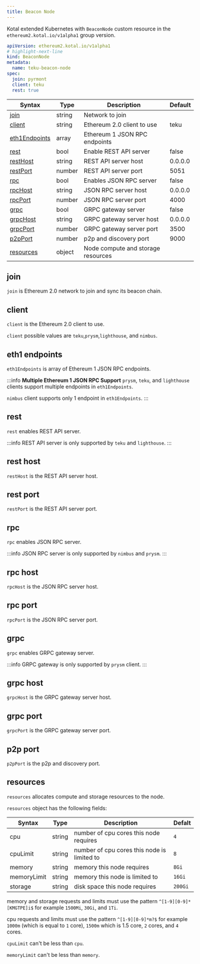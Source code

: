 ```yaml
---
title: Beacon Node
---
```


Kotal extended Kubernetes with `BeaconNode` custom resource in the `ethereum2.kotal.io/v1alpha1` group version.

```yaml
apiVersion: ethereum2.kotal.io/v1alpha1
# highlight-next-line
kind: BeaconNode
metadata:
  name: teku-beacon-node
spec:
  join: pyrmont
  client: teku
  rest: true
```

| Syntax                           | Type   | Description                        | Default |
| -------------------------------- | ------ | ---------------------------------- | ------- |
| [join](#join)                    | string | Network to join                    |         |
| [client](#client)                | string | Ethereum 2.0 client to use         | teku    |
| [eth1Endpoints](#eth1-endpoints) | array  | Ethereum 1 JSON RPC endpoints      |         |
| [rest](#rest)                    | bool   | Enable REST API server             | false   |
| [restHost](#rest-host)           | string | REST API server host               | 0.0.0.0 |
| [restPort](#rest-port)           | number | REST API server port               | 5051    |
| [rpc](#rpc)                      | bool   | Enables JSON RPC server            | false   |
| [rpcHost](#rpc-host)             | string | JSON RPC server host               | 0.0.0.0 |
| [rpcPort](#rpc-port)             | number | JSON RPC server port               | 4000    |
| [grpc](#grpc)                    | bool   | GRPC gateway server                | false   |
| [grpcHost](#grpc-host)           | string | GRPC gateway server host           | 0.0.0.0 |
| [grpcPort](#grpc-port)           | number | GRPC gateway server port           | 3500    |
| [p2pPort](#p2p-port)             | number | p2p and discovery port             | 9000    |
| [resources](#resources)          | object | Node compute and storage resources |         |

## join

`join` is Ethereum 2.0 network to join and sync its beacon chain.

## client

`client` is the Ethereum 2.0 client to use.

`client` possible values are `teku`,`prysm`,`lighthouse`, and `nimbus`.

## eth1 endpoints

`eth1Endpoints` is array of Ethereum 1 JSON RPC endpoints.

:::info **Multiple Ethereum 1 JSON RPC Support**
`prysm`, `teku`, and `lighthouse` clients support multiple endpoints in `eth1Endpoints`.

`nimbus` client supports only 1 endpoint in `eth1Endpoints`.
:::

## rest

`rest` enables REST API server.

:::info
REST API server is only supported by `teku` and `lighthouse`.
:::

## rest host

`restHost` is the REST API server host.

## rest port

`restPort` is the REST API server port.

## rpc

`rpc` enables JSON RPC server.

:::info
JSON RPC server is only supported by `nimbus` and `prysm`.
:::

## rpc host

`rpcHost` is the JSON RPC server host.

## rpc port

`rpcPort` is the JSON RPC server port.

## grpc

`grpc` enables GRPC gateway server.

:::info
GRPC gateway is only supported by `prysm` client.
:::

## grpc host

`grpcHost` is the GRPC gateway server host.

## grpc port

`grpcPort` is the GRPC gateway server port.

## p2p port

`p2pPort` is the p2p and discovery port.

## resources

`resources` allocates compute and storage resources to the node.

`resources` object has the following fields:

| Syntax      | Type   | Description                                 | Defalt  |
| ----------- | ------ | ------------------------------------------- | ------- |
| cpu         | string | number of cpu cores this node requires      | `4`     |
| cpuLimit    | string | number of cpu cores this node is limited to | `8`     |
| memory      | string | memory this node requires                   | `8Gi`   |
| memoryLimit | string | memory this node is limited to              | `16Gi`  |
| storage     | string | disk space this node requires               | `200Gi` |

memory and storage requests and limits must use the pattern `^[1-9][0-9]*[KMGTPE]i$` for example `1500Mi`, `30Gi`, and `1Ti`.

cpu requests and limits must use the pattern `^[1-9][0-9]*m?$` for example `1000m` (which is equal to `1` core), `1500m` which is 1.5 core, `2` cores, and `4` cores.

`cpuLimit` can't be less than `cpu`.

`memoryLimit` can't be less than `memory`.
